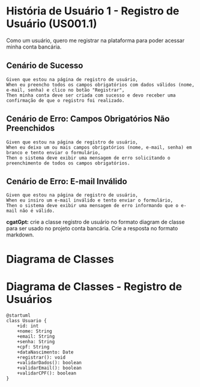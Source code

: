# História de Usuário 1 - Registro de Usuário (US001.1)

Como um usuário, quero me registrar na plataforma para poder acessar minha conta bancária.

## Cenário de Sucesso

    Given que estou na página de registro de usuário,
    When eu preencho todos os campos obrigatórios com dados válidos (nome, e-mail, senha) e clico no botão "Registrar",
    Then minha conta deve ser criada com sucesso e devo receber uma confirmação de que o registro foi realizado.

## Cenário de Erro: Campos Obrigatórios Não Preenchidos

    Given que estou na página de registro de usuário,
    When eu deixo um ou mais campos obrigatórios (nome, e-mail, senha) em branco e tento enviar o formulário,
    Then o sistema deve exibir uma mensagem de erro solicitando o preenchimento de todos os campos obrigatórios.

## Cenário de Erro: E-mail Inválido

    Given que estou na página de registro de usuário,
    When eu insiro um e-mail inválido e tento enviar o formulário,
    Then o sistema deve exibir uma mensagem de erro informando que o e-mail não é válido.

**cgatGpt:** crie a classe registro de usuário no formato diagram de classe para ser usado no projeto conta bancária. Crie a resposta no formato markdown.

# Diagrama de Classes

# Diagrama de Classes - Registro de Usuários

```plantuml
@startuml
class Usuario {
    +id: int
    +nome: String
    +email: String
    +senha: String
    +cpf: String
    +dataNascimento: Date
    +registrar(): void
    +validarDados(): boolean
    +validarEmail(): boolean
    +validarCPF(): boolean
}
```
